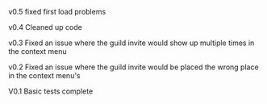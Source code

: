 v0.5
fixed first load problems

v0.4
Cleaned up code

v0.3
Fixed an issue where the guild invite would show up multiple times in the context menu

v0.2
Fixed an issue where the guild invite would be placed the wrong place in the context menu's

V0.1
Basic tests complete